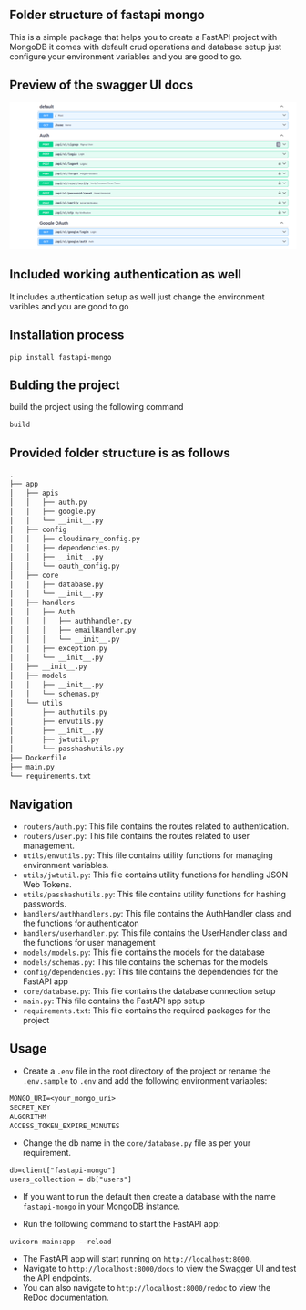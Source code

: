 ## Folder structure of fastapi mongo

This is a simple package that helps you to create a FastAPI project with MongoDB it comes with default crud operations and database setup just configure your environment variables and you are good to go.

## Preview of the swagger UI docs
![Swagger UI](./assets/swaggerui.png)


## Included working authentication as well
It includes authentication setup as well just change the environment varibles and you are good to go 

## Installation process
```
pip install fastapi-mongo
```
## Bulding the project
build the project using the following command
```
build
```

## Provided folder structure is as follows
```
.
├── app
│   ├── apis
│   │   ├── auth.py
│   │   ├── google.py
│   │   └── __init__.py
│   ├── config
│   │   ├── cloudinary_config.py
│   │   ├── dependencies.py
│   │   ├── __init__.py
│   │   └── oauth_config.py
│   ├── core
│   │   ├── database.py
│   │   └── __init__.py
│   ├── handlers
│   │   ├── Auth
│   │   │   ├── authhandler.py
│   │   │   ├── emailHandler.py
│   │   │   └── __init__.py
│   │   ├── exception.py
│   │   └── __init__.py
│   ├── __init__.py
│   ├── models
│   │   ├── __init__.py
│   │   └── schemas.py
│   └── utils
│       ├── authutils.py
│       ├── envutils.py
│       ├── __init__.py
│       ├── jwtutil.py
│       └── passhashutils.py
├── Dockerfile
├── main.py
└── requirements.txt
```
## Navigation 

- `routers/auth.py`: This file contains the routes related to authentication.
- `routers/user.py`: This file contains the routes related to user management.
- `utils/envutils.py`: This file contains utility functions for managing environment variables.
- `utils/jwtutil.py`: This file contains utility functions for handling JSON Web Tokens.
- `utils/passhashutils.py`: This file contains utility functions for hashing passwords.
- `handlers/authhandlers.py`: This file contains the AuthHandler class and the functions for authenticaton
-  `handlers/userhandler.py`: This file contains the UserHandler class and the functions for user management
-  `models/models.py`: This file contains the models for the database
-  `models/schemas.py`: This file contains the schemas for the models
-  `config/dependencies.py`: This file contains the dependencies for the FastAPI app
-  `core/database.py`: This file contains the database connection setup
-  `main.py`: This file contains the FastAPI app setup
-  `requirements.txt`: This file contains the required packages for the project

## Usage
- Create a `.env` file in the root directory of the project or rename the `.env.sample` to `.env` and add the following environment variables:
```
MONGO_URI=<your_mongo_uri>
SECRET_KEY
ALGORITHM
ACCESS_TOKEN_EXPIRE_MINUTES
```
- Change the db name in the `core/database.py` file as per your requirement.
```
db=client["fastapi-mongo"]
users_collection = db["users"]
```
- If you want to run the default then create a database with the name `fastapi-mongo` in your MongoDB instance.



- Run the following command to start the FastAPI app:
```
uvicorn main:app --reload
```


- The FastAPI app will start running on `http://localhost:8000`.
- Navigate to `http://localhost:8000/docs` to view the Swagger UI and test the API endpoints.
- You can also navigate to `http://localhost:8000/redoc` to view the ReDoc documentation.







